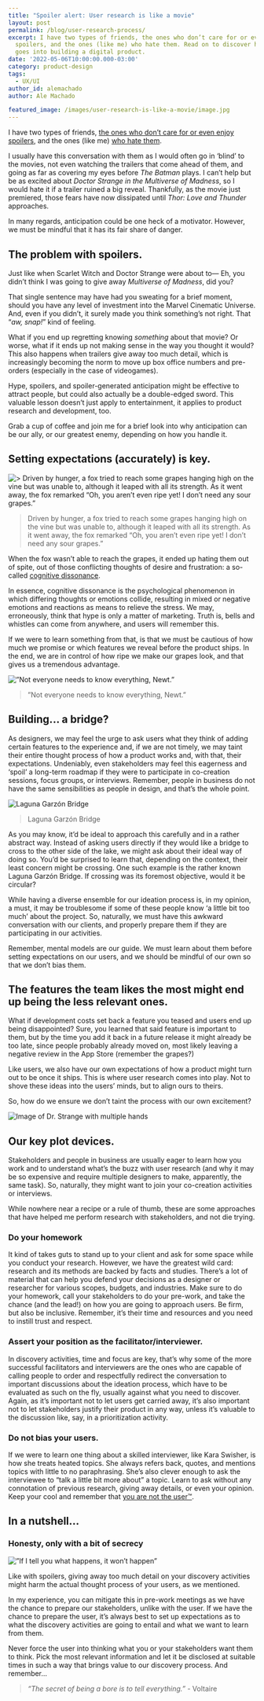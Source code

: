 ```yaml
---
title: "Spoiler alert: User research is like a movie"
layout: post
permalink: /blog/user-research-process/ 
excerpt: I have two types of friends, the ones who don’t care for or even enjoy
  spoilers, and the ones (like me) who hate them. Read on to discover how this also adapts to the user research that goes into building a digital product.
  goes into building a digital product.
date: '2022-05-06T10:00:00.000-03:00' 
category: product-design
tags:
  - UX/UI
author_id: alemachado
author: Ale Machado

featured_image: /images/user-research-is-like-a-movie/image.jpg
---
```


I have two types of friends, [the ones who don’t care for or even enjoy spoilers](https://www.psychologytoday.com/us/blog/thriving101/201108/the-spoiler-paradox), and the ones (like me) [who hate them](https://scholarscompass.vcu.edu/uresposters/38/).

I usually have this conversation with them as I would often go in ‘blind’ to the movies, not even watching the trailers that come ahead of them, and going as far as covering my eyes before *The Batman* plays. I can’t help but be as excited about *Doctor Strange in the Multiverse of Madness*, so I would hate it if a trailer ruined a big reveal. Thankfully, as the movie just premiered, those fears have now dissipated until *Thor: Love and Thunder* approaches.

In many regards, anticipation could be one heck of a motivator. However, we must be mindful that it has its fair share of danger.

## The problem with spoilers.

Just like when Scarlet Witch and Doctor Strange were about to— Eh, you didn’t think I was going to give away *Multiverse of Madness*, did you?

That single sentence may have had you sweating for a brief moment, should you have any level of investment into the Marvel Cinematic Universe. And, even if you didn’t, it surely made you think something’s not right. That “*aw, snap!*” kind of feeling.

What if you end up regretting knowing *something* about that movie? Or worse, what if it ends up not making sense in the way you thought it would? This also happens when trailers give away too much detail, which is increasingly becoming the norm to move up box office numbers and pre-orders (especially in the case of videogames).

Hype, spoilers, and spoiler-generated anticipation might be effective to attract people, but could also actually be a double-edged sword. This valuable lesson doesn’t just apply to entertainment, it applies to product research and development, too.

Grab a cup of coffee and join me for a brief look into why anticipation can be our ally, or our greatest enemy, depending on how you handle it.

## Setting expectations (accurately) is key.

![> Driven by hunger, a fox tried to reach some grapes hanging high on the vine but was unable to, although it leaped with all its strength. As it went away, the fox remarked “Oh, you aren’t even ripe yet! I don’t need any sour grapes.”](/images/user-research-is-like-a-movie/02.jpg "The Fox and the Grapes")

> Driven by hunger, a fox tried to reach some grapes hanging high on the vine but was unable to, although it leaped with all its strength. As it went away, the fox remarked “Oh, you aren’t even ripe yet! I don’t need any sour grapes.”

When the fox wasn’t able to reach the grapes, it ended up hating them out of spite, out of those conflicting thoughts of desire and frustration: a so-called [cognitive dissonance](https://vanseodesign.com/web-design/cognitive-dissonance/).

In essence, cognitive dissonance is the psychological phenomenon in which differing thoughts or emotions collide, resulting in mixed or negative emotions and reactions as means to relieve the stress. We may, erroneously, think that hype is only a matter of marketing. Truth is, bells and whistles can come from anywhere, and users will remember this.

If we were to learn something from that, is that we must be cautious of how much we promise or which features we reveal before the product ships. In the end, we are in control of how ripe we make our grapes look, and that gives us a tremendous advantage.

![ ”Not everyone needs to know everything, Newt.”](/images/user-research-is-like-a-movie/03.jpg " Not everyone needs to know everything, Newt.")

> <!--StartFragment-->
>
> ”Not everyone needs to know everything, Newt.”
>
> <!--EndFragment-->

## Building... a bridge?

As designers, we may feel the urge to ask users what they think of adding certain features to the experience and, if we are not timely, we may taint their entire thought process of how a product works and, with that, their expectations. Undeniably, even stakeholders may feel this eagerness and ‘spoil’ a long-term roadmap if they were to participate in co-creation sessions, focus groups, or interviews. Remember, people in business do not have the same sensibilities as people in design, and that’s the whole point.

![Laguna Garzón Bridge](/images/user-research-is-like-a-movie/04.jpg "Laguna Garzón Bridge")

> Laguna Garzón Bridge

As you may know, it’d be ideal to approach this carefully and in a rather abstract way. Instead of asking users directly if they would like a bridge to cross to the other side of the lake, we might ask about their ideal way of doing so. You’d be surprised to learn that, depending on the context, their least concern might be crossing. One such example is the rather known Laguna Garzón Bridge. If crossing was its foremost objective, would it be circular?

While having a diverse ensemble for our ideation process is, in my opinion, a must, it may be troublesome if some of these people know ‘a little bit too much’ about the project. So, naturally, we must have this awkward conversation with our clients, and properly prepare them if they are participating in our activities.

Remember, mental models are our guide. We must learn about them before setting expectations on our users, and we should be mindful of our own so that we don’t bias them.

## The features the team likes the most might end up being the less relevant ones.

What if development costs set back a feature you teased and users end up being disappointed? Sure, you learned that said feature is important to them, but by the time you add it back in a future release it might already be too late, since people probably already moved on, most likely leaving a negative review in the App Store (remember the grapes?)

Like users, we also have our own expectations of how a product might turn out to be once it ships. This is where user research comes into play. Not to shove these ideas into the users’ minds, but to align ours to theirs.

So, how do we ensure we don’t taint the process with our own excitement?

![Image of Dr. Strange with multiple hands](/images/user-research-is-like-a-movie/05.jpg "Image of Dr. Strange with multiple hands")

## Our key plot devices.

Stakeholders and people in business are usually eager to learn how you work and to understand what’s the buzz with user research (and why it may be so expensive and require multiple designers to make, apparently, the same task). So, naturally, they might want to join your co-creation activities or interviews.

While nowhere near a recipe or a rule of thumb, these are some approaches that have helped me perform research with stakeholders, and not die trying.

### Do your homework

It kind of takes guts to stand up to your client and ask for some space while you conduct your research. However, we have the greatest wild card: research and its methods are backed by facts and studies. There’s a lot of material that can help you defend your decisions as a designer or researcher for various scopes, budgets, and industries. Make sure to do your homework, call your stakeholders to do your pre-work, and take the chance (and the lead!) on how you are going to approach users. Be firm, but also be inclusive. Remember, it’s their time and resources and you need to instill trust and respect.

### Assert your position as the facilitator/interviewer.

In discovery activities, time and focus are key, that’s why some of the more successful facilitators and interviewers are the ones who are capable of calling people to order and respectfully redirect the conversation to important discussions about the ideation process, which have to be evaluated as such on the fly, usually against what you need to discover. Again, as it’s important not to let users get carried away, it’s also important not to let stakeholders justify their product in any way, unless it’s valuable to the discussion like, say, in a prioritization activity.

### Do not bias your users.

If we were to learn one thing about a skilled interviewer, like Kara Swisher, is how she treats heated topics. She always refers back, quotes, and mentions topics with little to no paraphrasing. She’s also clever enough to ask the interviewee to “talk a little bit more about” a topic. Learn to ask without any connotation of previous research, giving away details, or even your opinion. Keep your cool and remember that [you are not the user™](https://www.nngroup.com/articles/false-consensus/).  

## In a nutshell...

### Honesty, only with a bit of secrecy

![”If I tell you what happens, it won’t happen”](/images/user-research-is-like-a-movie/06.png "”If I tell you what happens, it won’t happen”")

Like with spoilers, giving away too much detail on your discovery activities might harm the actual thought process of your users, as we mentioned.

In my experience, you can mitigate this in pre-work meetings as we have the chance to prepare our stakeholders, unlike with the user. If we have the chance to prepare the user, it’s always best to set up expectations as to what the discovery activities are going to entail and what we want to learn from them.

Never force the user into thinking what you or your stakeholders want them to think. Pick the most relevant information and let it be disclosed at suitable times in such a way that brings value to our discovery process. And remember...

> *“The secret of being a bore is to tell everything.”* - Voltaire
